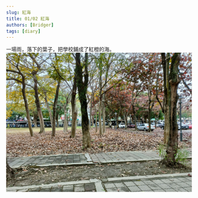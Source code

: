 ```yaml
---
slug: 紅海
title: 01/02 紅海
authors: [Bridger]
tags: [diary]
---
```


一場雨，落下的葉子，把學校鋪成了紅橙的海。
![](./16088.jpg)
